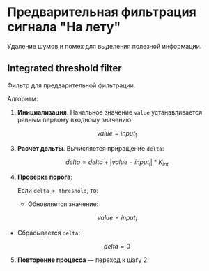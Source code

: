 # Предварительная фильтрация сигнала "На лету"

Удаление шумов и помех для выделения полезной информации.

## Integrated threshold filter

Фильтр для предварительной фильтрации.

Алгоритм:


1. **Инициализация**. Начальное значение `value` устанавливается равным первому входному значению:

$$ value = input_1 $$

3. **Расчет дельты**. Вычисляется приращение `delta`:

$$ delta = delta + |value - input_i| * K_{int} $$

4. **Проверка порога**:

   Если `delta > threshold`, то:

   - Обновляется значение:

$$ value = input_i $$

   - Сбрасывается `delta`:

$$ delta = 0 $$

5. **Повторение процесса** — переход к шагу 2.
